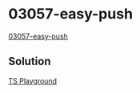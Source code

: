 # 03057-easy-push

[03057-easy-push](https://github.com/type-challenges/type-challenges/blob/main/questions/03057-easy-push/README.md)

## Solution

[TS Playground](https://www.typescriptlang.org/play?#code/PQKgUABBDMAMCsB2CBaCAFArgZwBaVRSOIICMBPCAKwEsBDAOwHM9GIAKAAVsZd0YC2AUwAudAJQQAxELrZKUugCcldcgQJStEAIqYh2ETQD2DDVACSAgA4AbIcIYiII3EIhMhDIUpoBjCAA3H2wTBghjADMIAAM4gEEVNQA6axxcOJjzCAAxYyUIIQAPOht7AC5szJFyawM-X2sRAhq6iAAlA0xbZwBeDHSAHgBtAEYAGggAJgBdSYByaHmAPghgYAgxyamFpZmCTOzVgDUaIQB3CPCAcRoRAAlMUnKIXBERa2xy9ZFsP1xklRsMl8kxgHAkGAQMAwLDQBAAPpI5Eo5EQACaxkwBQAwsYACbue4+dyoslIiDQ2GtdxYPCDAAqhSKIi8+OwEEY5GGcwgAFVVv1hskRQzJnz9mB4eSyRAGQZnDi5AZETKUZSYTQbPlnDSIABvCAAUQAjpg6LZJkainU-M4AL4QSJKYwCCDzTg0lD-C32ZgGYCYIy2bDzam1dx+ZUcoUEa22kSDU3m2yDOm4Ea80bLSZjGbLHNxm1CO1Js0WtNDLbTXmLFa5ibTXbzfOFqDxkuJ5MV9MjeajebbZu80jGYz2Rg5zb9wdN91LSaj8eyBit8ZgSVwkCqtUUnLY1w+CAAZVZnx3u41UvAUFWx-4Snc5CxBWw46DYS+r3en2+wF+-yAsCoLgggiDAIw2DnD4BAnGclxvrYH6mF+bwfF8Px-ACQIgkoYIQuBiHIQw2CwRAACy+TuDi-C2H6nioT+GH-lhQG4UwUIwmAQA)
